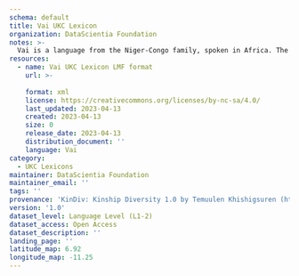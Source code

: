 ```yaml
---
schema: default
title: Vai UKC Lexicon
organization: DataScientia Foundation
notes: >-
  Vai is a language from the Niger-Congo family, spoken in Africa. The UKC Lexicon of Vai is represented as a lexico-semantic network. It consists of words, word senses, synsets, as well as sense-level and synset-level relationships.
resources:
  - name: Vai UKC Lexicon LMF format
    url: >-
      
    format: xml
    license: https://creativecommons.org/licenses/by-nc-sa/4.0/
    last_updated: 2023-04-13
    created: 2023-04-13
    size: 0
    release_date: 2023-04-13
    distribution_document: ''
    language: Vai
category:
  - UKC Lexicons
maintainer: DataScientia Foundation
maintainer_email: ''
tags: ''
provenance: 'KinDiv: Kinship Diversity 1.0 by Temuulen Khishigsuren (http://ukc.disi.unitn.it/index.php/kinship/); Princeton WordNet 2.1 by Princeton University (https://wordnet.princeton.edu)'
version: '1.0'
dataset_level: Language Level (L1-2)
dataset_access: Open Access
dataset_description: ''
landing_page: ''
latitude_map: 6.92
longitude_map: -11.25
---
```

